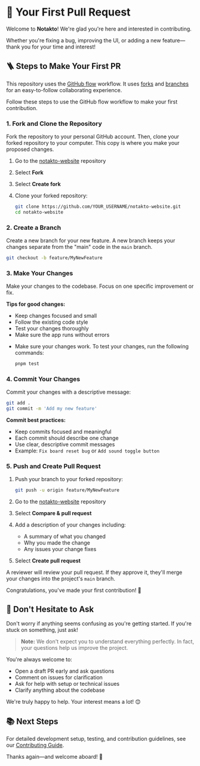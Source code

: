 # 🎉 Your First Pull Request

Welcome to **Notakto**! We're glad you're here and interested in contributing.

Whether you're fixing a bug, improving the UI, or adding a new feature—thank you for your time and interest!

## 🪜 Steps to Make Your First PR

This repository uses the [GitHub flow][1] workflow. It uses [forks][2] and [branches][3] for an easy-to-follow collaborating experience.

Follow these steps to use the GitHub flow workflow to make your first contribution.

### 1. Fork and Clone the Repository

Fork the repository to your personal GitHub account. Then, clone your forked repository to your computer. This copy is where you make your proposed changes.

1. Go to the [notakto-website][4] repository
2. Select **Fork**
3. Select **Create fork**
4. Clone your forked repository:

    ```bash
    git clone https://github.com/YOUR_USERNAME/notakto-website.git
    cd notakto-website
    ```

### 2. Create a Branch

Create a new branch for your new feature. A new branch keeps your changes separate from the "main" code in the `main` branch.

```bash
git checkout -b feature/MyNewFeature
```

### 3. Make Your Changes

Make your changes to the codebase. Focus on one specific improvement or fix.

**Tips for good changes:**
- Keep changes focused and small
- Follow the existing code style
- Test your changes thoroughly
- Make sure the app runs without errors

* Make sure your changes work. To test your changes, run the following commands: 

    ```bash
    pnpm test
    ```
### 4. Commit Your Changes

Commit your changes with a descriptive message:

```bash
git add .
git commit -m 'Add my new feature'
```


**Commit best practices:**
- Keep commits focused and meaningful
- Each commit should describe one change
- Use clear, descriptive commit messages
- Example: `Fix board reset bug` or `Add sound toggle button`

### 5. Push and Create Pull Request

1. Push your branch to your forked repository:

    ```bash
    git push -u origin feature/MyNewFeature
    ```

2. Go to the [notakto-website][4] repository
3. Select **Compare & pull request**
4. Add a description of your changes including:
   - A summary of what you changed
   - Why you made the change
   - Any issues your change fixes
5. Select **Create pull request**

A reviewer will review your pull request. If they approve it, they'll merge your changes into the project's `main` branch.

Congratulations, you've made your first contribution! 🎉

## 💬 Don't Hesitate to Ask

Don't worry if anything seems confusing as you're getting started. If you're stuck on something, just ask!

> **Note:** We don't expect you to understand everything perfectly. In fact, your questions help us improve the project.

You're always welcome to:
- Open a draft PR early and ask questions
- Comment on issues for clarification  
- Ask for help with setup or technical issues
- Clarify anything about the codebase

We're truly happy to help. Your interest means a lot! 😊

## 📚 Next Steps

For detailed development setup, testing, and contribution guidelines, see our [Contributing Guide][5].

Thanks again—and welcome aboard! 🚀

[1]: https://docs.github.com/en/get-started/using-github/github-flow
[2]: https://docs.github.com/en/pull-requests/collaborating-with-pull-requests/working-with-forks/about-forks
[3]: https://docs.github.com/en/pull-requests/collaborating-with-pull-requests/proposing-changes-to-your-work-with-pull-requests/about-branches
[4]: https://github.com/Rakshitg600/notakto-website
[5]: ./CONTRIBUTING.md
